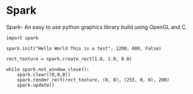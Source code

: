 # Spark
Spark- An easy to use python graphics library build using OpenGL and C.

```
import spark

spark.init("Hello World This is a test", 1200, 600, False) 

rect_texture = spark.create_rect(1.0, 1.0, 0.0)

while spark.not_window_close():
    spark.clear((0,0,0))
    spark.render_rect(rect_texture, (0, 0), (255, 0, 0), 200)
    spark.update()       
```


